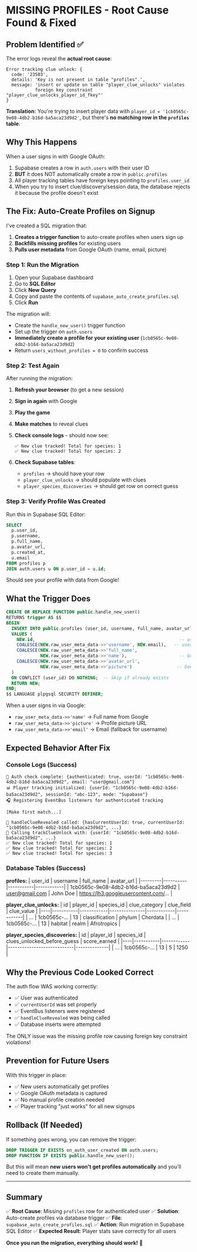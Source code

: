 # MISSING PROFILES - Root Cause Found & Fixed

## Problem Identified ✅

The error logs reveal the **actual root cause**:

```
Error tracking clue unlock: {
  code: '23503',
  details: 'Key is not present in table "profiles".',
  message: 'insert or update on table "player_clue_unlocks" violates
           foreign key constraint "player_clue_unlocks_player_id_fkey"'
}
```

**Translation:** You're trying to insert player data with `player_id = '1cb0565c-9e08-4db2-b16d-ba5aca23d9d2'`, but there's **no matching row in the `profiles` table**.

## Why This Happens

When a user signs in with Google OAuth:
1. Supabase creates a row in `auth.users` with their user ID
2. **BUT** it does NOT automatically create a row in `public.profiles`
3. All player tracking tables have foreign keys pointing to `profiles.user_id`
4. When you try to insert clue/discovery/session data, the database rejects it because the profile doesn't exist

## The Fix: Auto-Create Profiles on Signup

I've created a SQL migration that:
1. **Creates a trigger function** to auto-create profiles when users sign up
2. **Backfills missing profiles** for existing users
3. **Pulls user metadata** from Google OAuth (name, email, picture)

### Step 1: Run the Migration

1. Open your Supabase dashboard
2. Go to **SQL Editor**
3. Click **New Query**
4. Copy and paste the contents of `supabase_auto_create_profiles.sql`
5. Click **Run**

The migration will:
- Create the `handle_new_user()` trigger function
- Set up the trigger on `auth.users`
- **Immediately create a profile for your existing user** (`1cb0565c-9e08-4db2-b16d-ba5aca23d9d2`)
- Return `users_without_profiles = 0` to confirm success

### Step 2: Test Again

After running the migration:

1. **Refresh your browser** (to get a new session)
2. **Sign in again** with Google
3. **Play the game**
4. **Make matches** to reveal clues
5. **Check console logs** - should now see:
   ```
   ✅ New clue tracked! Total for species: 1
   ✅ New clue tracked! Total for species: 2
   ```

6. **Check Supabase tables**:
   - `profiles` → should have your row
   - `player_clue_unlocks` → should populate with clues
   - `player_species_discoveries` → should get row on correct guess

### Step 3: Verify Profile Was Created

Run this in Supabase SQL Editor:

```sql
SELECT
  p.user_id,
  p.username,
  p.full_name,
  p.avatar_url,
  p.created_at,
  u.email
FROM profiles p
JOIN auth.users u ON p.user_id = u.id;
```

Should see your profile with data from Google!

## What the Trigger Does

```sql
CREATE OR REPLACE FUNCTION public.handle_new_user()
RETURNS trigger AS $$
BEGIN
  INSERT INTO public.profiles (user_id, username, full_name, avatar_url)
  VALUES (
    NEW.id,                                                       -- user ID from auth
    COALESCE(NEW.raw_user_meta_data->>'username', NEW.email),   -- username or email
    COALESCE(NEW.raw_user_meta_data->>'full_name',
             NEW.raw_user_meta_data->>'name'),                    -- Google name
    COALESCE(NEW.raw_user_meta_data->>'avatar_url',
             NEW.raw_user_meta_data->>'picture')                 -- Google picture
  )
  ON CONFLICT (user_id) DO NOTHING;  -- Skip if already exists
  RETURN NEW;
END;
$$ LANGUAGE plpgsql SECURITY DEFINER;
```

When a user signs in via Google:
- `raw_user_meta_data->>'name'` → Full name from Google
- `raw_user_meta_data->>'picture'` → Profile picture URL
- `raw_user_meta_data->>'email'` → Email (fallback for username)

## Expected Behavior After Fix

### Console Logs (Success)
```
🔐 Auth check complete: {authenticated: true, userId: "1cb0565c-9e08-4db2-b16d-ba5aca23d9d2", email: "user@gmail.com"}
📊 Player tracking initialized: {userId: "1cb0565c-9e08-4db2-b16d-ba5aca23d9d2", sessionId: "abc-123", mode: "Supabase"}
🎧 Registering EventBus listeners for authenticated tracking

[Make first match...]

🔔 handleClueRevealed called: {hasCurrentUserId: true, currentUserId: "1cb0565c-9e08-4db2-b16d-ba5aca23d9d2", ...}
📝 Calling trackClueUnlock with: {userId: "1cb0565c-9e08-4db2-b16d-ba5aca23d9d2", ...}
✅ New clue tracked! Total for species: 1
✅ New clue tracked! Total for species: 2
✅ New clue tracked! Total for species: 3
```

### Database Tables (Success)

**profiles:**
| user_id | username | full_name | avatar_url |
|---------|----------|-----------|------------|
| 1cb0565c-9e08-4db2-b16d-ba5aca23d9d2 | user@gmail.com | John Doe | https://lh3.googleusercontent.com/... |

**player_clue_unlocks:**
| id | player_id | species_id | clue_category | clue_field | clue_value |
|----|-----------|------------|---------------|------------|------------|
| ... | 1cb0565c-... | 13 | classification | phylum | Chordata |
| ... | 1cb0565c-... | 13 | habitat | realm | Afrotropics |

**player_species_discoveries:**
| id | player_id | species_id | clues_unlocked_before_guess | score_earned |
|----|-----------|------------|----------------------------|--------------|
| ... | 1cb0565c-... | 13 | 5 | 1250 |

## Why the Previous Code Looked Correct

The auth flow WAS working correctly:
- ✅ User was authenticated
- ✅ `currentUserId` was set properly
- ✅ EventBus listeners were registered
- ✅ `handleClueRevealed` was being called
- ✅ Database inserts were attempted

The ONLY issue was the missing profile row causing foreign key constraint violations!

## Prevention for Future Users

With this trigger in place:
- ✅ New users automatically get profiles
- ✅ Google OAuth metadata is captured
- ✅ No manual profile creation needed
- ✅ Player tracking "just works" for all new signups

## Rollback (If Needed)

If something goes wrong, you can remove the trigger:

```sql
DROP TRIGGER IF EXISTS on_auth_user_created ON auth.users;
DROP FUNCTION IF EXISTS public.handle_new_user();
```

But this will mean **new users won't get profiles automatically** and you'll need to create them manually.

---

## Summary

✅ **Root Cause**: Missing `profiles` row for authenticated user
✅ **Solution**: Auto-create profiles via database trigger
✅ **File**: `supabase_auto_create_profiles.sql`
✅ **Action**: Run migration in Supabase SQL Editor
✅ **Expected Result**: Player stats save correctly for all users

**Once you run the migration, everything should work!** 🎉
